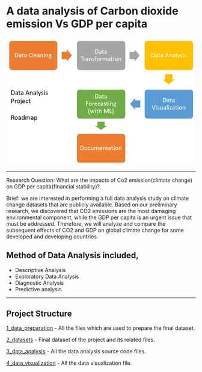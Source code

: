 # A data analysis of Carbon dioxide emission Vs GDP per capita

<p align="center">
  <img src="project_roadmap.png" width="500" title="Project Roadmap">
</p>

<hr />

Research Question: What are the impacts of Co2 emission(climate change) on GDP per capita(financial stability)?

Brief: we are interested in performing a full data analysis study on climate change datasets that are publicly available.  Based on our preliminary research, we discovered that CO2 emissions are the most damaging environmental component, while the GDP per capita is an urgent issue that must be addressed. Therefore, we will analyze and compare the subsequent effects of CO2 and GDP on global climate change for some developed and developing countries. 

## Method of Data Analysis included,
* Descriptive Analysis
* Exploratory Data Analysis
* Diagnostic Analysis
* Predictive analysis

<hr />

## Project Structure

[1_data_preparation](https://github.com/kankaungmalay/data_analysis_co2_vs_gdp/tree/main/1_data_preparation) - All the files which are used to prepare the final dataset. 

[2_datasets](https://github.com/kankaungmalay/data_analysis_co2_vs_gdp/tree/main/2_dataset) - Final dataset of the project and its related files.

[3_data_analysis](https://github.com/kankaungmalay/data_analysis_co2_vs_gdp/tree/main/3_data_analysis) - All the data analysis source code files. 

[4_data_visualization](https://github.com/kankaungmalay/data_analysis_co2_vs_gdp/tree/main/4_data_visualization) - All the data visualization file.

